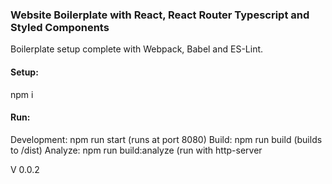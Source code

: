 ### Website Boilerplate with React, React Router Typescript and Styled Components

Boilerplate setup complete with Webpack, Babel and ES-Lint. 

#### Setup: 
npm i

#### Run: 
Development: npm run start (runs at port 8080)
Build: npm run build (builds to /dist)
Analyze: npm run build:analyze (run with http-server


V 0.0.2
